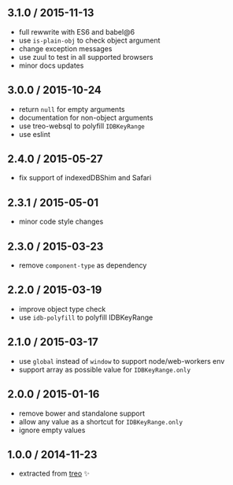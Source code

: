 ## 3.1.0 / 2015-11-13

* full rewwrite with ES6 and babel@6
* use `is-plain-obj` to check object argument
* change exception messages
* use zuul to test in all supported browsers
* minor docs updates

## 3.0.0 / 2015-10-24

* return `null` for empty arguments
* documentation for non-object arguments
* use treo-websql to polyfill `IDBKeyRange`
* use eslint

## 2.4.0 / 2015-05-27

* fix support of indexedDBShim and Safari

## 2.3.1 / 2015-05-01

* minor code style changes

## 2.3.0 / 2015-03-23

* remove `component-type` as dependency

## 2.2.0 / 2015-03-19

* improve object type check
* use `idb-polyfill` to polyfill IDBKeyRange

## 2.1.0 / 2015-03-17

* use `global` instead of `window` to support node/web-workers env
* support array as possible value for `IDBKeyRange.only`

## 2.0.0 / 2015-01-16

* remove bower and standalone support
* allow any value as a shortcut for `IDBKeyRange.only`
* ignore empty values

## 1.0.0 / 2014-11-23

* extracted from [treo](https://github.com/treojs/treo) :sparkles:
